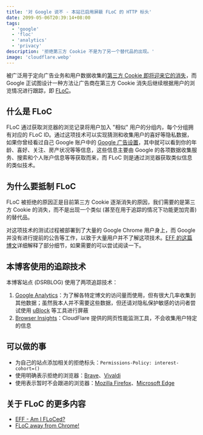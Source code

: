 ```yaml
---
title: '对 Google 说不 - 本站已启用屏蔽 FLoC 的 HTTP 标头'
date: 2099-05-06T20:39:14+08:00
tags:
  - 'google'
  - 'floc'
  - 'analytics'
  - 'privacy'
description: '拒绝第三方 Cookie 不是为了另一个替代品的出现。'
image: 'cloudflare.webp'
---
```


被广泛用于定向广告业务和用户数据收集的[第三方 Cookie 即将迎来它的消失](https://www.cookiebot.com/en/google-third-party-cookies/)，而 Google 正试图设计一种方法让广告商在第三方 Cookie 消失后继续根据用户的浏览情况进行跟踪，即 [FLoC](https://github.com/WICG/floc)。

<!--more-->

## 什么是 FLoC

FLoC 通过获取浏览器的浏览记录将用户加入 "相似" 用户的分组内，每个分组拥有对应的 FLoC ID。通过这项技术可以实现猜测和收集用户的喜好等隐私数据，如果你曾经看过自己 Google 账户中的 [Google 广告设置](https://adssettings.google.com)，其中就可以看到你的年龄、喜好、关注、房产状况等等信息，这些信息主要由 Google 的各项数据收集服务、搜索和个人账户信息等等获取而来，而 FLoC 则是通过浏览器获取类似信息的类似技术。

## 为什么要抵制 FLoC

FLoC 被拒绝的原因正是目前第三方 Cookie 逐渐消失的原因，我们需要的是第三方 Cookie 的消失，而不是出现一个类似 (甚至在用于追踪的情况下功能更加完善) 的替代品。

对这项技术的测试过程被部署到了大量的 Google Chrome 用户身上，而 Google 并没有进行提前的公告等工作，以致于大量用户并不了解这项技术。[EFF 的这篇博文](https://www.eff.org/deeplinks/2021/03/google-testing-its-controversial-new-ad-targeting-tech-millions-browsers-heres)详细解释了部分细节，如果需要的可以尝试阅读一下。

## 本博客使用的追踪技术

本博客站点 (DSRBLOG) 使用了两项追踪技术：

1. [Google Analytics](https://analytics.google.com)：为了解各特定博文的访问量而使用，但有很大几率收集到其他数据；虽然我本人并不需要这些数据，但还请对隐私保护敏感的访问者尝试使用 [uBlock](https://ublock.org) 等工具进行屏蔽
2. [Browser Insights](https://blog.cloudflare.com/introducing-browser-insights/)：CloudFlare 提供的网页性能监测工具，不会收集用户特定的信息

## 可以做的事

- 为自己的站点添加相关的拒绝标头：`Permissions-Policy: interest-cohort=()`
- 使用明确表示拒绝的浏览器：[Brave](https://brave.com)、[Vivaldi](https://vivaldi.com/)
- 使用表示暂时不会跟进的浏览器：[Mozilla Firefox](https://www.mozilla.org/en-US/firefox/)、[Microsoft Edge](https://www.microsoft.com/en-us/edge)

## 关于 FLoC 的更多内容

- [EFF - Am I FLoCed?](https://amifloced.org)
- [FLoC away from Chrome!](https://www.floc-away-from-chrome.com)
